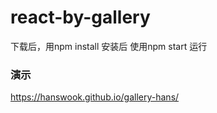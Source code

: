 # react-by-gallery
下载后，用npm install 安装后
使用npm start 运行
### 演示
https://hanswook.github.io/gallery-hans/
